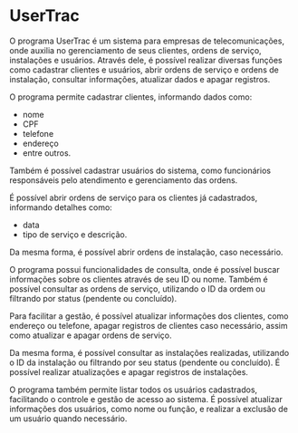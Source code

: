# UserTrac

O programa UserTrac é um sistema para empresas de telecomunicações, onde auxilia no gerenciamento de seus clientes, ordens de serviço, instalações e usuários. Através dele, é possível realizar diversas funções como cadastrar clientes e usuários, abrir ordens de serviço e ordens de instalação, consultar informações, atualizar dados e apagar registros.

O programa permite cadastrar clientes, informando dados como:
- nome
- CPF
- telefone
- endereço
- entre outros.

Também é possível cadastrar usuários do sistema, como funcionários responsáveis pelo atendimento e gerenciamento das ordens.

É possível abrir ordens de serviço para os clientes já cadastrados, informando detalhes como:
- data
- tipo de serviço e descrição.

Da mesma forma, é possível abrir ordens de instalação, caso necessário.

O programa possui funcionalidades de consulta, onde é possível buscar informações sobre os clientes através de seu ID ou nome. Também é possível consultar as ordens de serviço, utilizando o ID da ordem ou filtrando por status (pendente ou concluído).

Para facilitar a gestão, é possível atualizar informações dos clientes, como endereço ou telefone, apagar registros de clientes caso necessário, assim como atualizar e apagar ordens de serviço.

Da mesma forma, é possível consultar as instalações realizadas, utilizando o ID da instalação ou filtrando por seu status (pendente ou concluído). É possível realizar atualizações e apagar registros de instalações.

O programa também permite listar todos os usuários cadastrados, facilitando o controle e gestão de acesso ao sistema. É possível atualizar informações dos usuários, como nome ou função, e realizar a exclusão de um usuário quando necessário.
